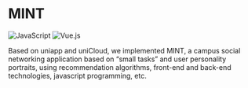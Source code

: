 # MINT
<img alt="JavaScript" src="https://img.shields.io/badge/-JavaScript-F7DF1E?style=plastic&logo=javascript&logoColor=black" /> <img alt="Vue.js" src="https://img.shields.io/badge/-Vue.js-4FC08D?style=plastic&logo=vue.js&logoColor=white" />

Based on uniapp and uniCloud, we implemented MINT, a campus social networking application based on “small tasks” and user personality portraits, using recommendation algorithms, front-end and back-end technologies, javascript programming, etc.
